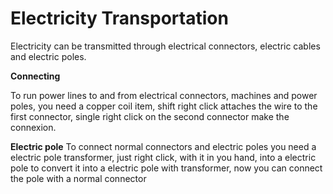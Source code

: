 # Electricity Transportation

Electricity can be transmitted through electrical connectors, electric cables and electric poles.

**Connecting**

To run power lines to and from electrical connectors, machines and power poles, you need a copper coil item,
shift right click attaches the wire to the first connector, single right click on the second connector make the connexion.

**Electric pole**
To connect normal connectors and electric poles you need a electric pole transformer, 
just right click, with it in you hand, into a electric pole to convert it into a electric pole with transformer, 
now you can connect the pole with a normal connector